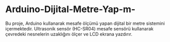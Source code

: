 # Arduino-Dijital-Metre-Yap-m-
Bu proje, Arduino kullanarak mesafe ölçümü yapan dijital bir metre sistemini içermektedir. Ultrasonik sensör (HC-SR04)  mesafe sensörü kullanarak çevredeki nesnelerin uzaklığını ölçer ve LCD ekrana yazdırır.
